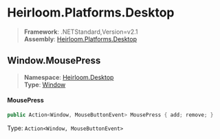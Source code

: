 # Heirloom.Platforms.Desktop

> **Framework**: .NETStandard,Version=v2.1  
> **Assembly**: [Heirloom.Platforms.Desktop][0]  

## Window.MousePress

> **Namespace**: [Heirloom.Desktop][0]  
> **Type**: [Window][1]  

#### MousePress

```cs
public Action<Window, MouseButtonEvent> MousePress { add; remove; }
```

Type: `Action<Window, MouseButtonEvent>`

[0]: ../../../Heirloom.Platforms.Desktop.md
[1]: ../Window.md
